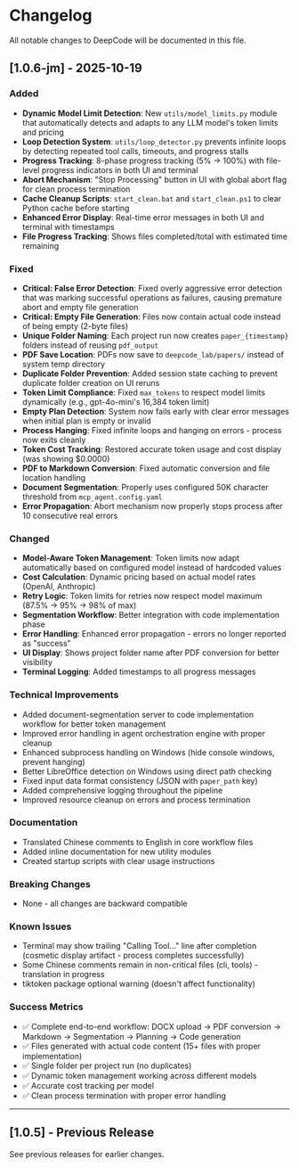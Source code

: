 # Changelog

All notable changes to DeepCode will be documented in this file.

## [1.0.6-jm] - 2025-10-19

### Added
- **Dynamic Model Limit Detection**: New `utils/model_limits.py` module that automatically detects and adapts to any LLM model's token limits and pricing
- **Loop Detection System**: `utils/loop_detector.py` prevents infinite loops by detecting repeated tool calls, timeouts, and progress stalls
- **Progress Tracking**: 8-phase progress tracking (5% → 100%) with file-level progress indicators in both UI and terminal
- **Abort Mechanism**: "Stop Processing" button in UI with global abort flag for clean process termination
- **Cache Cleanup Scripts**: `start_clean.bat` and `start_clean.ps1` to clear Python cache before starting
- **Enhanced Error Display**: Real-time error messages in both UI and terminal with timestamps
- **File Progress Tracking**: Shows files completed/total with estimated time remaining

### Fixed
- **Critical: False Error Detection**: Fixed overly aggressive error detection that was marking successful operations as failures, causing premature abort and empty file generation
- **Critical: Empty File Generation**: Files now contain actual code instead of being empty (2-byte files)
- **Unique Folder Naming**: Each project run now creates `paper_{timestamp}` folders instead of reusing `pdf_output`
- **PDF Save Location**: PDFs now save to `deepcode_lab/papers/` instead of system temp directory
- **Duplicate Folder Prevention**: Added session state caching to prevent duplicate folder creation on UI reruns
- **Token Limit Compliance**: Fixed `max_tokens` to respect model limits dynamically (e.g., gpt-4o-mini's 16,384 token limit)
- **Empty Plan Detection**: System now fails early with clear error messages when initial plan is empty or invalid
- **Process Hanging**: Fixed infinite loops and hanging on errors - process now exits cleanly
- **Token Cost Tracking**: Restored accurate token usage and cost display (was showing $0.0000)
- **PDF to Markdown Conversion**: Fixed automatic conversion and file location handling
- **Document Segmentation**: Properly uses configured 50K character threshold from `mcp_agent.config.yaml`
- **Error Propagation**: Abort mechanism now properly stops process after 10 consecutive real errors

### Changed
- **Model-Aware Token Management**: Token limits now adapt automatically based on configured model instead of hardcoded values
- **Cost Calculation**: Dynamic pricing based on actual model rates (OpenAI, Anthropic)
- **Retry Logic**: Token limits for retries now respect model maximum (87.5% → 95% → 98% of max)
- **Segmentation Workflow**: Better integration with code implementation phase
- **Error Handling**: Enhanced error propagation - errors no longer reported as "success"
- **UI Display**: Shows project folder name after PDF conversion for better visibility
- **Terminal Logging**: Added timestamps to all progress messages

### Technical Improvements
- Added document-segmentation server to code implementation workflow for better token management
- Improved error handling in agent orchestration engine with proper cleanup
- Enhanced subprocess handling on Windows (hide console windows, prevent hanging)
- Better LibreOffice detection on Windows using direct path checking
- Fixed input data format consistency (JSON with `paper_path` key)
- Added comprehensive logging throughout the pipeline
- Improved resource cleanup on errors and process termination

### Documentation
- Translated Chinese comments to English in core workflow files
- Added inline documentation for new utility modules
- Created startup scripts with clear usage instructions

### Breaking Changes
- None - all changes are backward compatible

### Known Issues
- Terminal may show trailing "Calling Tool..." line after completion (cosmetic display artifact - process completes successfully)
- Some Chinese comments remain in non-critical files (cli, tools) - translation in progress
- tiktoken package optional warning (doesn't affect functionality)

### Success Metrics
- ✅ Complete end-to-end workflow: DOCX upload → PDF conversion → Markdown → Segmentation → Planning → Code generation
- ✅ Files generated with actual code content (15+ files with proper implementation)
- ✅ Single folder per project run (no duplicates)
- ✅ Dynamic token management working across different models
- ✅ Accurate cost tracking per model
- ✅ Clean process termination with proper error handling

---

## [1.0.5] - Previous Release

See previous releases for earlier changes.

